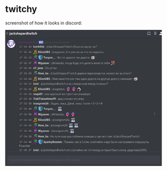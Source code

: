 # twitchy

screenshot of how it looks in discord:

![twitch log screen shot](./example/screenshot_1.png)